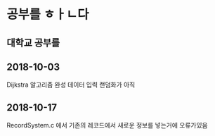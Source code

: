# 공부를 ㅎㅏㄴ다
## 대학교 공부를
## 2018-10-03
 Dijkstra 알고리즘 완성
 데이터 입력 랜덤화가 아직 
## 2018-10-17
 RecordSystem.c 에서 기존의 레코드에서 새로운 정보를 넣는거에 오류가있음

